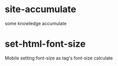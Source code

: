 # site-accumulate
some knowledge accumulate

# set-html-font-size
Mobile setting <html> font-size as tag's font-size calculate